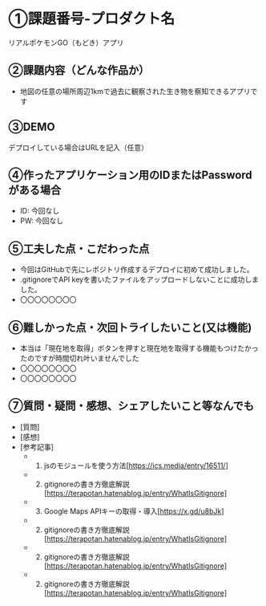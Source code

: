 # ①課題番号-プロダクト名

リアルポケモンGO（もどき）アプリ

## ②課題内容（どんな作品か）

- 地図の任意の場所周辺1kmで過去に観察された生き物を察知できるアプリです

## ③DEMO

デプロイしている場合はURLを記入（任意）

## ④作ったアプリケーション用のIDまたはPasswordがある場合

- ID: 今回なし
- PW: 今回なし

## ⑤工夫した点・こだわった点

- 今回はGitHubで先にレポジトリ作成するデプロイに初めて成功しました。
- .gitignoreでAPI keyを書いたファイルをアップロードしないことに成功しました。
- 〇〇〇〇〇〇〇〇

## ⑥難しかった点・次回トライしたいこと(又は機能)

- 本当は「現在地を取得」ボタンを押すと現在地を取得する機能もつけたかったのですが時間切れ叶いませんでした
- 〇〇〇〇〇〇〇〇
- 〇〇〇〇〇〇〇〇

## ⑦質問・疑問・感想、シェアしたいこと等なんでも

- [質問]
- [感想]
- [参考記事]
  - 1. jsのモジュールを使う方法[https://ics.media/entry/16511/]
  - 2. gitignoreの書き方徹底解説[https://terapotan.hatenablog.jp/entry/WhatIsGitignore]
  - 3. Google Maps APIキーの取得・導入[https://x.gd/u8bJk]
  - 2. gitignoreの書き方徹底解説[https://terapotan.hatenablog.jp/entry/WhatIsGitignore]
  - 2. gitignoreの書き方徹底解説[https://terapotan.hatenablog.jp/entry/WhatIsGitignore]
  - 2. gitignoreの書き方徹底解説[https://terapotan.hatenablog.jp/entry/WhatIsGitignore]
